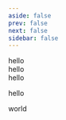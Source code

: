 ```yaml
---
aside: false
prev: false
next: false
sidebar: false
---
```


<div class="columns-3 gap-8">
    <div>hello</div>
    <div>hello</div>
    <div>hello</div>
</div>


hello

world